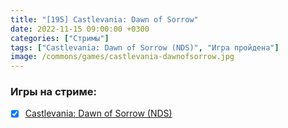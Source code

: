 ```yaml
---
title: "[195] Castlevania: Dawn of Sorrow"
date: 2022-11-15 09:00:00 +0300
categories: ["Стримы"]
tags: ["Castlevania: Dawn of Sorrow (NDS)", "Игра пройдена"]
image: /commons/games/castlevania-dawnofsorrow.jpg
---
```


### Игры на стриме:
+ [x] [Castlevania: Dawn of Sorrow (NDS)](/tags/castlevania-dawn-of-sorrow-nds)
